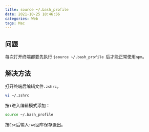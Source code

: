 ```yaml
---
title: source ~/.bash_profile
date: 2021-10-25 10:46:56
categories: Web
tags: Mac
---
```


## 问题

每次打开终端都要先执行 `$source ~/.bash_profile `后才能正常使用`npm`。

## 解决方法

打开终端后编辑文件`.zshrc`。

```bash
vi ~/.zshrc
```

按`i`进入编辑模式添加：

```bash
source ~/.bash_profile
```

按`Esc`后输入`:wq`回车保存退出。

